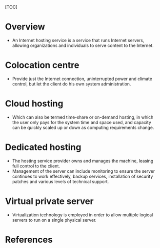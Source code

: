 [TOC]

# Overview
- An Internet hosting service is a service that runs Internet servers, allowing organizations and individuals to serve content to the Internet.

# Colocation centre
- Provide just the Internet connection, uninterrupted power and climate control, but let the client do his own system administration.

# Cloud hosting
- Which can also be termed time-share or on-demand hosting, in which the user only pays for the system time and space used, and capacity can be quickly scaled up or down as computing requirements change.

# Dedicated hosting
- The hosting service provider owns and manages the machine, leasing full control to the client.
- Management of the server can include monitoring to ensure the server continues to work effectively, backup services, installation of security patches and various levels of technical support.

# Virtual private server
- Virtualization technology is employed in order to allow multiple logical servers to run on a single physical server.

# References
[1]: https://en.wikipedia.org/wiki/Internet_hosting_service "Wikipedia - Internet hosting service"
